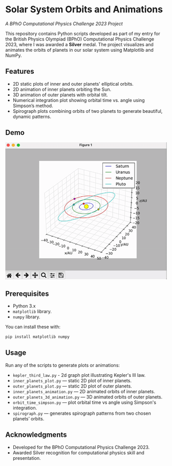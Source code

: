 # Solar System Orbits and Animations

*A BPhO Computational Physics Challenge 2023 Project*

This repository contains Python scripts developed as part of my entry for the British Physics Olympiad (BPhO) Computational Physics Challenge 2023, 
where I was awarded a **Silver** medal. The project visualizes and animates the orbits of planets in our solar system using Matplotlib and NumPy.

## Features

* 2D static plots of inner and outer planets' elliptical orbits.
* 2D animation of inner planets orbiting the Sun.
* 3D animation of outer planets with orbital tilt.
* Numerical integration plot showing orbital time vs. angle using Simpson’s method.
* Spirograph plots combining orbits of two planets to generate beautiful, dynamic patterns.

## Demo

![3D Animation of Outer Planets](media/orbiting_planets3d.gif)

## Prerequisites

* Python 3.x
* `matplotlib` library.
* `numpy` library.

You can install these with:

```bash
pip install matplotlib numpy
```
## Usage

Run any of the scripts to generate plots or animations:

* `kepler_third_law.py` - 2d graph plot illustrating Kepler's III law.
* `inner_planets_plot.py` — static 2D plot of inner planets.
* `outer_planets_plot.py` — static 2D plot of outer planets.
* `inner_planets_animation.py` — 2D animated orbits of inner planets.
* `outer_planets_3d_animation.py` — 3D animated orbits of outer planets.
* `orbit_time_simpson.py` — plot orbital time vs angle using Simpson's integration.
* `spirograph.py` — generates spirograph patterns from two chosen planets’ orbits.

## Acknowledgments

* Developed for the BPhO Computational Physics Challenge 2023.
* Awarded Silver recognition for computational physics skill and presentation.
